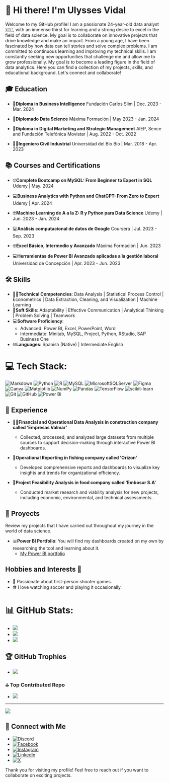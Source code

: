 # 👋 Hi there! I'm Ulysses Vidal

Welcome to my GitHub profile! 
I am a passionate 24-year-old data analyst 🇨🇱, with an immense thirst for learning and a strong desire to excel in the field of data science. My goal is to collaborate on innovative projects that drive knowledge and make an impact.
From a young age, I have been fascinated by how data can tell stories and solve complex problems. I am committed to continuous learning and improving my technical skills. I am constantly seeking new opportunities that challenge me and allow me to grow professionally. My goal is to become a leading figure in the field of data analytics.
Here you can find a collection of my projects, skills, and educational background. Let's connect and collaborate!


## 🎓 Education

- 📜**Diploma in Business Intelligence**
Fundación Carlos Slim | Dec. 2023 - Mar. 2024

- 📜**Diplomado Data Science**
Máxima Formación | May 2023 - Jan. 2024

- 📜**Diploma in Digital Marketing and Strategic Management**
AIEP, Sence and Fundación Telefónica Movistar | Aug. 2022 - Oct. 2022

- 👨‍🎓**Ingeniero Civil Industrial**
Universidad del Bío Bío | Mar. 2018 - Apr. 2023


## 📚 Courses and Certifications
- 🤓**Complete Bootcamp on MySQL: From Beginner to Expert in SQL**
Udemy | May. 2024

- 💻**Business Analytics with Python and ChatGPT: From Zero to Expert**
Udemy | Apr. 2024

- 🤓**Machine Learning de A a la Z: R y Python para Data Science**
Udemy | Jun. 2023 - Jan. 2024

- 💻**Análisis computacional de datos de Google**
Coursera | Jul. 2023 - Sep. 2023

- 🤓**Excel Básico, Intermedio y Avanzado**
Máxima Formación | Jun. 2023

- 💻**Herramientas de Power BI Avanzado aplicadas a la gestión laboral**
Universidad de Concepción | Apr. 2023 - Jun. 2023
  

## 🛠️ Skills

- 👩‍💻**Technical Competencies**: Data Analysis | Statistical Process Control | Econometrics | Data Extraction, Cleaning, and Visualization | Machine Learning
- 🤝**Soft Skills**: Adaptability | Effective Communication | Analytical Thinking | Problem Solving | Teamwork
- 💻**Software Proficiency**:
  - Advanced: Power BI, Excel, PowerPoint, Word
  - Intermediate: Minitab, MySQL, Project, Python, RStudio, SAP Business One
- 🌐**Languages**: Spanish (Native) | Intermediate English


# 💻 Tech Stack:
![Markdown](https://img.shields.io/badge/markdown-%23000000.svg?style=for-the-badge&logo=markdown&logoColor=white) ![Python](https://img.shields.io/badge/python-3670A0?style=for-the-badge&logo=python&logoColor=ffdd54) ![R](https://img.shields.io/badge/r-%23276DC3.svg?style=for-the-badge&logo=r&logoColor=white) ![MySQL](https://img.shields.io/badge/mysql-4479A1.svg?style=for-the-badge&logo=mysql&logoColor=white) ![MicrosoftSQLServer](https://img.shields.io/badge/Microsoft%20SQL%20Server-CC2927?style=for-the-badge&logo=microsoft%20sql%20server&logoColor=white) ![Figma](https://img.shields.io/badge/figma-%23F24E1E.svg?style=for-the-badge&logo=figma&logoColor=white) ![Canva](https://img.shields.io/badge/Canva-%2300C4CC.svg?style=for-the-badge&logo=Canva&logoColor=white) ![Matplotlib](https://img.shields.io/badge/Matplotlib-%23ffffff.svg?style=for-the-badge&logo=Matplotlib&logoColor=black) ![NumPy](https://img.shields.io/badge/numpy-%23013243.svg?style=for-the-badge&logo=numpy&logoColor=white) ![Pandas](https://img.shields.io/badge/pandas-%23150458.svg?style=for-the-badge&logo=pandas&logoColor=white) ![TensorFlow](https://img.shields.io/badge/TensorFlow-%23FF6F00.svg?style=for-the-badge&logo=TensorFlow&logoColor=white) ![scikit-learn](https://img.shields.io/badge/scikit--learn-%23F7931E.svg?style=for-the-badge&logo=scikit-learn&logoColor=white) ![Git](https://img.shields.io/badge/git-%23F05033.svg?style=for-the-badge&logo=git&logoColor=white) ![GitHub](https://img.shields.io/badge/github-%23121011.svg?style=for-the-badge&logo=github&logoColor=white) ![Power Bi](https://img.shields.io/badge/power_bi-F2C811?style=for-the-badge&logo=powerbi&logoColor=black)


## 💼 Experience

- 🧑‍💼**Financial and Operational Data Analysis in construction company called 'Empresas Valmar'**
  - Collected, processed, and analyzed large datasets from multiple sources to support decision-making through interactive Power BI dashboards.

- 🌟**Operational Reporting in fishing company called 'Orizon'**
  - Developed comprehensive reports and dashboards to visualize key insights and trends for organizational efficiency.

- 🏢**Project Feasibility Analysis in food company called 'Embosur S.A'**
  - Conducted market research and viability analysis for new projects, including economic, environmental, and technical assessments.



## 🚀 Proyects
Review my projects that I have carried out throughout my journey in the world of data science.

- 📊**Power BI Portfolio**: You will find my dashboards created on my own by researching the tool and learning about it.
  - [My Power BI portfolio](https://github.com/UlyssesVidal/portafolio_power_bi)


## Hobbies and Interests 🌟
- 🔫 Passionate about first-person shooter games.
- ⚽ I love watching soccer and playing it occasionally.

# 📊 GitHub Stats:
- ![](https://github-readme-stats.vercel.app/api?username=UlyssesVidal&theme=tokyonight&hide_border=false&include_all_commits=false&count_private=false)<br/>
- ![](https://github-readme-streak-stats.herokuapp.com/?user=UlyssesVidal&theme=tokyonight&hide_border=false)<br/>
- ![](https://github-readme-stats.vercel.app/api/top-langs/?username=UlyssesVidal&theme=tokyonight&hide_border=false&include_all_commits=false&count_private=false&layout=compact)

## 🏆 GitHub Trophies
- ![](https://github-profile-trophy.vercel.app/?username=UlyssesVidal&theme=nord&no-frame=false&no-bg=true&margin-w=4)

### 🔝 Top Contributed Repo
- ![](https://github-contributor-stats.vercel.app/api?username=UlyssesVidal&limit=5&theme=dark&combine_all_yearly_contributions=true)

---
[![](https://visitcount.itsvg.in/api?id=UlyssesVidal&icon=0&color=0)](https://visitcount.itsvg.in)


## 💬 Connect with Me

- [![Discord](https://img.shields.io/badge/Discord-%237289DA.svg?logo=discord&logoColor=white)](https://discord.gg/https://discord.gg/WCdbx5VM) 
- [![Facebook](https://img.shields.io/badge/Facebook-%231877F2.svg?logo=Facebook&logoColor=white)](https://www.facebook.com/ulysses.vidalsaavedra.9) 
- [![Instagram](https://img.shields.io/badge/Instagram-%23E4405F.svg?logo=Instagram&logoColor=white)](https://instagram.com/vidalulysses) 
- [![LinkedIn](https://img.shields.io/badge/LinkedIn-%230077B5.svg?logo=linkedin&logoColor=white)](https://www.linkedin.com/in/ulysses-vidal-saavedra-5203ba22b/) 
- [![X](https://img.shields.io/badge/X-black.svg?logo=X&logoColor=white)](https://x.com/SaavedraUlysses) 

Thank you for visiting my profile! Feel free to reach out if you want to collaborate on exciting projects.
